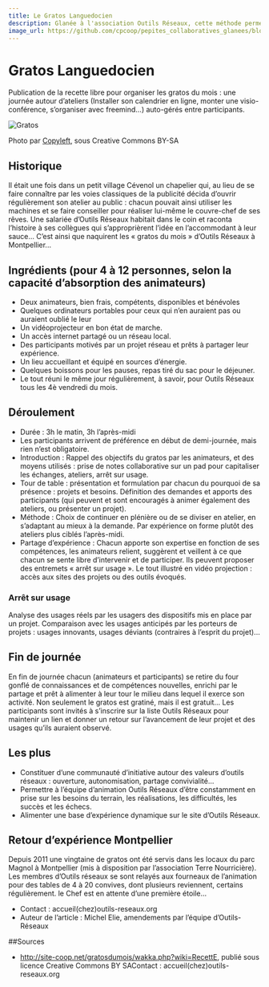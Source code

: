 ```yaml
---
title: Le Gratos Languedocien
description: Glanée à l'association Outils Réseaux, cette méthode permet de répondre à plusieurs sollicitations d'aide en un atelier.
image_url: https://github.com/cpcoop/pepites_collaboratives_glanees/blob/master/gratos.jpg?raw=true
---
```


# Gratos Languedocien

Publication de la recette libre pour organiser les  gratos du mois  : une journée autour d’ateliers (Installer son calendrier en ligne, monter une visio-conférence, s’organiser avec freemind...) auto-gérés entre participants.

![Gratos](http://upload.wikimedia.org/wikipedia/commons/thumb/2/23/Panneau_randonnee_promenade_gratuit.jpg/360px-Panneau_randonnee_promenade_gratuit.jpg)

Photo par [Copyleft](http://commons.wikimedia.org/wiki/File:Panneau_randonnee_promenade_gratuit.jpg), sous Creative Commons BY-SA

## Historique 

Il était une fois dans un petit village Cévenol un chapelier qui, au lieu de se faire connaître par les voies classiques de la publicité décida d’ouvrir régulièrement son atelier au public : chacun pouvait ainsi utiliser les machines et se faire conseiller pour réaliser lui-même le couvre-chef de ses rêves. Une salariée d’Outils Réseaux habitait dans le coin et raconta l’histoire à ses collègues qui s’approprièrent l’idée en l’accommodant à leur sauce... C’est ainsi que naquirent les « gratos du mois » d’Outils Réseaux à Montpellier...

## Ingrédients (pour 4 à 12 personnes, selon la capacité d’absorption des animateurs) 

* Deux animateurs, bien frais, compétents, disponibles et bénévoles
* Quelques ordinateurs portables pour ceux qui n’en auraient pas ou auraient oublié le leur
* Un vidéoprojecteur en bon état de marche.
* Un accès internet partagé ou un réseau local.
* Des participants motivés par un projet réseau et prêts à partager leur expérience.
* Un lieu accueillant et équipé en sources d’énergie.
* Quelques boissons pour les pauses, repas tiré du sac pour le déjeuner.
* Le tout réuni le même jour régulièrement, à savoir, pour Outils Réseaux tous les 4è vendredi du mois.


## Déroulement

* Durée  : 3h le matin, 3h l’après-midi
* Les participants arrivent de préférence en début de demi-journée, mais rien n’est obligatoire.
*   Introduction  : Rappel des objectifs du gratos par les animateurs, et des moyens utilisés : prise de notes collaborative sur un pad pour capitaliser les échanges, ateliers, arrêt sur usage.
*   Tour de table  : présentation et formulation par chacun du pourquoi de sa présence : projets et besoins. 
Définition des demandes et apports des participants (qui peuvent et sont encouragés à animer également des ateliers, ou présenter un projet).
*  Méthode  : Choix de continuer en plénière ou de se diviser en atelier, en s’adaptant au mieux à la demande. Par expérience on forme plutôt des ateliers plus ciblés l’après-midi.
*  Partage d’expérience  : Chacun apporte son expertise en fonction de ses compétences, les animateurs relient, suggèrent et veillent à ce que chacun se sente libre d’intervenir et de participer. Ils peuvent proposer des  entremets  « arrêt sur usage ». Le tout illustré en vidéo projection : accès aux sites des projets ou des outils évoqués.

### Arrêt sur usage 

Analyse des usages réels par les usagers des dispositifs mis en place par un projet. Comparaison avec les usages anticipés par les porteurs de projets : usages innovants, usages déviants (contraires à l’esprit du projet)...

## Fin de journée 
En fin de journée chacun (animateurs et participants) se retire du four gonflé de connaissances et de compétences nouvelles, enrichi par le partage et prêt à alimenter à leur tour le milieu dans lequel il exerce son activité. Non seulement le gratos est gratiné, mais il est gratuit... Les participants sont invités à s’inscrire sur la liste Outils Réseaux pour maintenir un lien et donner un retour sur l’avancement de leur projet et des usages qu’ils auraient observé.

## Les plus 
* Constituer d’une communauté d’initiative autour des valeurs d’outils réseaux : ouverture, autonomisation, partage convivialité...
* Permettre à l’équipe d’animation Outils Réseaux d’être constamment en prise sur les besoins du terrain, les réalisations, les difficultés, les succès et les échecs.
* Alimenter une base d’expérience dynamique sur le site d’Outils Réseaux.

## Retour d’expérience Montpellier 

Depuis 2011 une vingtaine de gratos ont été servis dans les locaux du parc Magnol à Montpellier (mis à disposition par l’association Terre Nourricière). Les membres d’Outils réseaux se sont relayés aux fourneaux de l’animation pour des tables de 4 à 20 convives, dont plusieurs reviennent, certains régulièrement. le Chef est en attente d’une première étoile...

* Contact : accueil(chez)outils-reseaux.org
* Auteur de l’article : Michel Elie, amendements par l’équipe d’Outils-Réseaux

##Sources

* http://site-coop.net/gratosdumois/wakka.php?wiki=RecettE, publié sous licence Creative Commons BY SAContact : accueil(chez)outils-reseaux.org
